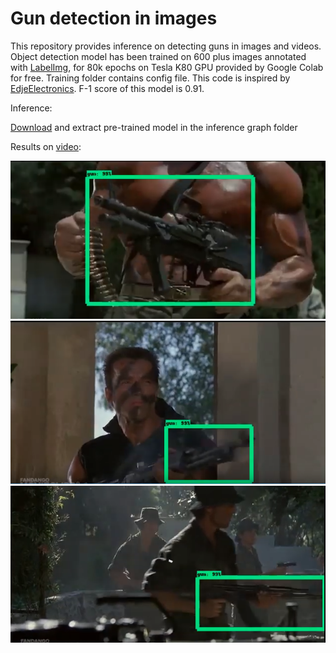 # Gun detection in images
This repository provides inference on detecting guns in images and videos. Object detection model has been trained on 600 plus images annotated with [LabelImg], for 80k epochs on Tesla K80 GPU provided by Google Colab for free. Training folder contains config file. This code is inspired by [EdjeElectronics]. F-1 score of this model is 0.91.

Inference:

[Download] and extract pre-trained model in the inference graph folder

Results on [video]:


![img1](https://github.com/farazBhatti/gun_detection/blob/master/result_images/img_1.png)
![img2](https://github.com/farazBhatti/gun_detection/blob/master/result_images/img_3.png)
![img3](https://github.com/farazBhatti/gun_detection/blob/master/result_images/img_2.png)






[Download]:https://drive.google.com/open?id=1MtnbWwyFNPTdxZiYoRdNOCKdsg9lst_X
[EdjeElectronics]:https://github.com/EdjeElectronics/TensorFlow-Object-Detection-API-Tutorial-Train-Multiple-Objects-Windows-10
[labelImg]:https://github.com/tzutalin/labelImg
[video]:https://www.youtube.com/watch?v=B-KTkCme9bU
